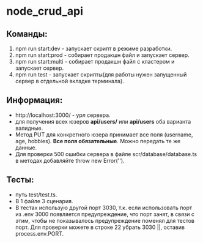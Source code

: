 # node_crud_api

## Команды:

1. npm run start:dev - запускает скрипт в режиме разработки.
2. npm run start:prod - собирает продакшн файл и запускает сервер.
3. npm run start:multi - собирает продакшн файл с кластером и запускает сервер.
4. npm run test - запускает скрипты(для работы нужен запущенный сервер в отдельной вкладке терминала).

## Информация:

- http://localhost:3000/ - урл сервера.
- для получения всех юзеров **api/users/** или **api/users** оба варианта валидные.
- Метод PUT для конкретного юзера принимает все поля (username, age, hobbies). **Все поля обязательные**. Можно передать те же данные.
- Для проверки 500 ошибки сервера в файле scr/database/database.ts в методах добавляйте throw new Error('').

## Тесты:

- путь test/test.ts.
- В 1 файле 3 сценария.
- В тестах использую другой порт 3030, т.к. если использовать порт из .env 3000 появляется предупреждение, что порт занят, в связи с этим, чтобы не показывалось предупреждение поменял для тестов порт. Для проверки можете в строке 22 убрать 3030 ||, оставив process.env.PORT.
